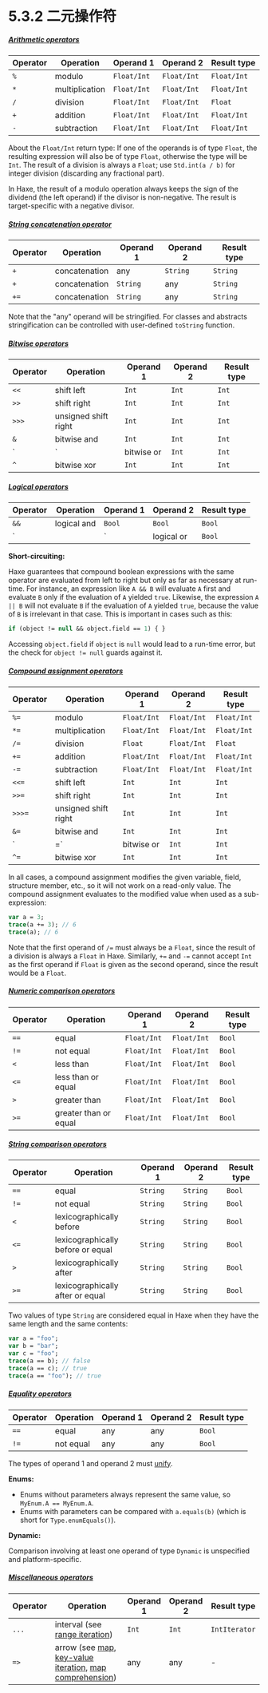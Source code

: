 # 5.3.2 二元操作符



##### [Arithmetic operators](#arithmetic-operators)

| Operator | Operation      | Operand 1   | Operand 2   | Result type |
| -------- | -------------- | ----------- | ----------- | ----------- |
| `%`      | modulo         | `Float/Int` | `Float/Int` | `Float/Int` |
| `*`      | multiplication | `Float/Int` | `Float/Int` | `Float/Int` |
| `/`      | division       | `Float/Int` | `Float/Int` | `Float`     |
| `+`      | addition       | `Float/Int` | `Float/Int` | `Float/Int` |
| `-`      | subtraction    | `Float/Int` | `Float/Int` | `Float/Int` |

About the `Float/Int` return type: If one of the operands is of type `Float`, the resulting expression will also be of type `Float`, otherwise the type will be `Int`. The result of a division is always a `Float`; use `Std.int(a / b)` for integer division (discarding any fractional part).

In Haxe, the result of a modulo operation always keeps the sign of the dividend (the left operand) if the divisor is non-negative. The result is target-specific with a negative divisor.



##### [String concatenation operator](#string-concatenation-operator)

| Operator | Operation     | Operand 1 | Operand 2 | Result type |
| -------- | ------------- | --------- | --------- | ----------- |
| `+`      | concatenation | any       | `String`  | `String`    |
| `+`      | concatenation | `String`  | any       | `String`    |
| `+=`     | concatenation | `String`  | any       | `String`    |

Note that the "any" operand will be stringified. For classes and abstracts stringification can be controlled with user-defined `toString` function.



##### [Bitwise operators](#bitwise-operators)

| Operator | Operation            | Operand 1 | Operand 2 | Result type |
| -------- | -------------------- | --------- | --------- | ----------- |
| `<<`     | shift left           | `Int`     | `Int`     | `Int`       |
| `>>`     | shift right          | `Int`     | `Int`     | `Int`       |
| `>>>`    | unsigned shift right | `Int`     | `Int`     | `Int`       |
| `&`      | bitwise and          | `Int`     | `Int`     | `Int`       |
| `|`      | bitwise or           | `Int`     | `Int`     | `Int`       |
| `^`      | bitwise xor          | `Int`     | `Int`     | `Int`       |



##### [Logical operators](#logical-operators)

| Operator | Operation   | Operand 1 | Operand 2 | Result type |
| -------- | ----------- | --------- | --------- | ----------- |
| `&&`     | logical and | `Bool`    | `Bool`    | `Bool`      |
| `||`     | logical or  | `Bool`    | `Bool`    | `Bool`      |

**Short-circuiting:**

Haxe guarantees that compound boolean expressions with the same operator are evaluated from left to right but only as far as necessary at run-time. For instance, an expression like `A && B` will evaluate `A` first and evaluate `B` only if the evaluation of `A` yielded `true`. Likewise, the expression `A || B` will not evaluate `B` if the evaluation of `A` yielded `true`, because the value of `B` is irrelevant in that case. This is important in cases such as this:

```haxe
if (object != null && object.field == 1) { }
```

Accessing `object.field` if `object` is `null` would lead to a run-time error, but the check for `object != null` guards against it.



##### [Compound assignment operators](#compound-assignment-operators)

| Operator | Operation            | Operand 1   | Operand 2   | Result type |
| -------- | -------------------- | ----------- | ----------- | ----------- |
| `%=`     | modulo               | `Float/Int` | `Float/Int` | `Float/Int` |
| `*=`     | multiplication       | `Float/Int` | `Float/Int` | `Float/Int` |
| `/=`     | division             | `Float`     | `Float/Int` | `Float`     |
| `+=`     | addition             | `Float/Int` | `Float/Int` | `Float/Int` |
| `-=`     | subtraction          | `Float/Int` | `Float/Int` | `Float/Int` |
| `<<=`    | shift left           | `Int`       | `Int`       | `Int`       |
| `>>=`    | shift right          | `Int`       | `Int`       | `Int`       |
| `>>>=`   | unsigned shift right | `Int`       | `Int`       | `Int`       |
| `&=`     | bitwise and          | `Int`       | `Int`       | `Int`       |
| `|=`     | bitwise or           | `Int`       | `Int`       | `Int`       |
| `^=`     | bitwise xor          | `Int`       | `Int`       | `Int`       |

In all cases, a compound assignment modifies the given variable, field, structure member, etc., so it will not work on a read-only value. The compound assignment evaluates to the modified value when used as a sub-expression:

```haxe
var a = 3;
trace(a += 3); // 6
trace(a); // 6
```

Note that the first operand of `/=` must always be a `Float`, since the result of a division is always a `Float` in Haxe. Similarly, `+=` and `-=` cannot accept `Int` as the first operand if `Float` is given as the second operand, since the result would be a `Float`.



##### [Numeric comparison operators](#numeric-comparison-operators)

| Operator | Operation             | Operand 1   | Operand 2   | Result type |
| -------- | --------------------- | ----------- | ----------- | ----------- |
| `==`     | equal                 | `Float/Int` | `Float/Int` | `Bool`      |
| `!=`     | not equal             | `Float/Int` | `Float/Int` | `Bool`      |
| `<`      | less than             | `Float/Int` | `Float/Int` | `Bool`      |
| `<=`     | less than or equal    | `Float/Int` | `Float/Int` | `Bool`      |
| `>`      | greater than          | `Float/Int` | `Float/Int` | `Bool`      |
| `>=`     | greater than or equal | `Float/Int` | `Float/Int` | `Bool`      |



##### [String comparison operators](#string-comparison-operators)

| Operator | Operation                         | Operand 1 | Operand 2 | Result type |
| -------- | --------------------------------- | --------- | --------- | ----------- |
| `==`     | equal                             | `String`  | `String`  | `Bool`      |
| `!=`     | not equal                         | `String`  | `String`  | `Bool`      |
| `<`      | lexicographically before          | `String`  | `String`  | `Bool`      |
| `<=`     | lexicographically before or equal | `String`  | `String`  | `Bool`      |
| `>`      | lexicographically after           | `String`  | `String`  | `Bool`      |
| `>=`     | lexicographically after or equal  | `String`  | `String`  | `Bool`      |

Two values of type `String` are considered equal in Haxe when they have the same length and the same contents:

```haxe
var a = "foo";
var b = "bar";
var c = "foo";
trace(a == b); // false
trace(a == c); // true
trace(a == "foo"); // true
```



##### [Equality operators](#equality-operators)

| Operator | Operation | Operand 1 | Operand 2 | Result type |
| -------- | --------- | --------- | --------- | ----------- |
| `==`     | equal     | any       | any       | `Bool`      |
| `!=`     | not equal | any       | any       | `Bool`      |

The types of operand 1 and operand 2 must [unify]().

**Enums:**

- Enums without parameters always represent the same value, so `MyEnum.A == MyEnum.A`. 
- Enums with parameters can be compared with `a.equals(b)` (which is short for `Type.enumEquals()`).

**Dynamic:**

Comparison involving at least one operand of type `Dynamic` is unspecified and platform-specific.



##### [Miscellaneous operators](#miscellaneous-operators)

| Operator | Operation                                                    | Operand 1 | Operand 2 | Result type   |
| -------- | ------------------------------------------------------------ | --------- | --------- | ------------- |
| `...`    | interval (see [range iteration]())                           | `Int`     | `Int`     | `IntIterator` |
| `=>`     | arrow (see [map](), [key-value iteration](), [map comprehension]()) | any       | any       | -             |